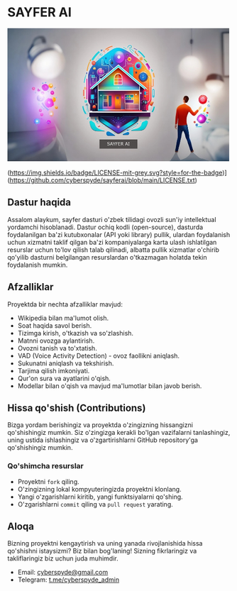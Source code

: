 # SAYFER AI

<img src="assets/Images/banner.jpg" width="500" height="300" />

(https://img.shields.io/badge/LICENSE-mit-grey.svg?style=for-the-badge)](https://github.com/cyberspyde/sayferai/blob/main/LICENSE.txt)

## Dastur haqida

Assalom alaykum, sayfer dasturi o'zbek tilidagi ovozli sun'iy intellektual yordamchi hisoblanadi. Dastur ochiq kodli (open-source), dasturda foydalanilgan ba'zi kutubxonalar (API yoki library) pullik, ulardan foydalanish uchun xizmatni taklif qilgan ba'zi kompaniyalarga karta ulash ishlatilgan resurslar uchun to'lov qilish talab qilinadi, albatta pullik xizmatlar o'chirib qo'yilib dasturni belgilangan resurslardan o'tkazmagan holatda tekin foydalanish mumkin.

## Afzalliklar

Proyektda bir nechta afzalliklar mavjud:

- Wikipedia bilan ma'lumot olish.
- Soat haqida savol berish.
- Tizimga kirish, o'tkazish va so'zlashish.
- Matnni ovozga aylantirish.
- Ovozni tanish va to'xtatish.
- VAD (Voice Activity Detection) - ovoz faollikni aniqlash.
- Sukunatni aniqlash va tekshirish.
- Tarjima qilish imkoniyati.
- Qur'on sura va ayatlarini o'qish.
- Modellar bilan o'qish va mavjud ma'lumotlar bilan javob berish.

## Hissa qo'shish (Contributions)

Bizga yordam berishingiz va proyektda o'zingizning hissangizni qo'shishingiz mumkin. Siz o'zingizga kerakli bo'lgan vazifalarni tanlashingiz, uning ustida ishlashingiz va o'zgartirishlarni GitHub repository'ga qo'shishingiz mumkin.

### Qo'shimcha resurslar

- Proyektni `fork` qiling.
- O'zingizning lokal kompyuteringizda proyektni klonlang.
- Yangi o'zgarishlarni kiritib, yangi funktsiyalarni qo'shing.
- O'zgarishlarni `commit` qiling va `pull request` yarating.

## Aloqa

Bizning proyektni kengaytirish va uning yanada rivojlanishida hissa qo'shishni istaysizmi? Biz bilan bog'laning! Sizning fikrlaringiz va takliflaringiz biz uchun juda muhimdir.

- Email: [cyberspyde@gmail.com](mailto:cyberspyde@gmail.com)
- Telegram: [t.me/cyberspyde_admin](https://t.me/cyberspyde_admin)
